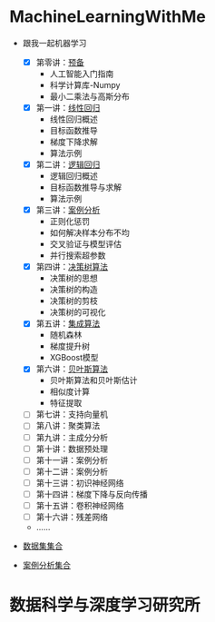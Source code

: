 # MachineLearningWithMe



- 跟我一起机器学习<br>
    
    - [x] 第零讲：[预备](./Lecture_00)
        - 人工智能入门指南
        - 科学计算库-Numpy
        - 最小二乘法与高斯分布
    - [x] 第一讲：[线性回归](./Lecture_01)
        - 线性回归概述
        - 目标函数推导
        - 梯度下降求解
        - 算法示例
    - [x] 第二讲：[逻辑回归](./Lecture_02)
        - 逻辑回归概述
        - 目标函数推导与求解
        - 算法示例
    - [x] 第三讲：[案例分析](./Lecture_03)
        - 正则化惩罚
        - 如何解决样本分布不均
        - 交叉验证与模型评估
        - 并行搜索超参数
    - [x] 第四讲：[决策树算法](./Lecture_04)
        - 决策树的思想
        - 决策树的构造
        - 决策树的剪枝
        - 决策树的可视化
    - [x] 第五讲：[集成算法](./Lecture_05)
        - 随机森林
        - 梯度提升树
        - XGBoost模型
    - [x] 第六讲：[贝叶斯算法](./Lecture_06)
        - 贝叶斯算法和贝叶斯估计
        - 相似度计算
        - 特征提取
    - [ ] 第七讲：支持向量机
    - [ ] 第八讲：聚类算法
    - [ ] 第九讲：主成分分析
    - [ ] 第十讲：数据预处理
    - [ ] 第十一讲：案例分析
    - [ ] 第十二讲：案例分析
    - [ ] 第十三讲：初识神经网络
    - [ ] 第十四讲：梯度下降与反向传播
    - [ ] 第十五讲：卷积神经网络
    - [ ] 第十六讲：残差网络
    - ……

 - [数据集集合](./DatasetUrl.md)
 - [案例分析集合](./CaseAnalyse.md)
   
# 数据科学与深度学习研究所<br>
